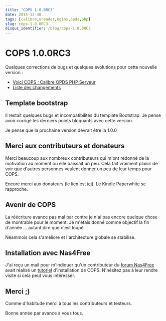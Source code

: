 ```yaml
---
title: "COPS 1.0.0RC3"
date: 2014-12-30
tags: [calibre,ereader,nginx,opds,php]
slug: cops-1.0.0RC3
disqus_identifier: /blog/cops-1.0.0RC3
---
```

# COPS 1.0.0RC3

Quelques corrections de bugs et quelques évolutions pour cette nouvelle version :

* [Voici COPS : Calibre OPDS PHP Serveur](/fr/projects/calibre-opds-php-server)
* [Liste des changements](https://github.com/seblucas/cops/blob/master/CHANGELOG)

## Template bootstrap

Il restait quelques bugs et incompatibilités du template Bootstrap. Je pense avoir corrigé les derniers points bloquants avec cette version.

Je pense que la prochaine version devrait être la 1.0.0

## Merci aux contributeurs et donateurs

Merci beaucoup aux nombreux contributeurs qui m'ont redonné de la motivation au moment ou elle baissait un peu. Cela fait vraiment plaisir de voir que d'autres personnes veulent donner un peu de leur temps pour COPS.

Encore merci aux donateurs (le lien est [ici](/fr/projects/calibre-opds-php-server)). Le Kindle Paperwhite se rapproche.

## Avenir de COPS

La réécriture avance pas mal par contre je n'ai pas encore quelque chose de montrable pour le moment. Je m'étais donné comme objectif la fin d'année ... autant dire que c'est loupé.

Néammois cela s'améliore et l'architecture globale se stabilise.

## Installation avec Nas4Free

J'ai reçu un mail pour m'indiquer qu'un contributeur du [forum Nas4Free]() avait réalisé un [tutoriel](http://forums.nas4free.org/viewtopic.php?f=94&t=7922) d'installation de COPS. N'hésitez pas à leur rendre visite si cela peut vous intéresser.

## Merci ;)

Comme d'habitude merci à tous les contributeurs et testeurs.

Bonne année par avance à vous tous.
